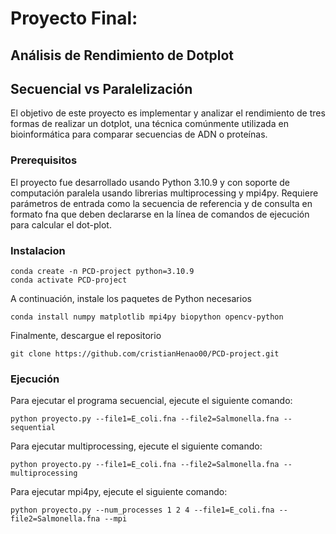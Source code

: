 # Proyecto Final:

## Análisis de Rendimiento de Dotplot

## Secuencial vs Paralelización

El objetivo de este proyecto es implementar y analizar el rendimiento de tres formas de realizar un dotplot, una técnica comúnmente utilizada en bioinformática para comparar secuencias de ADN o proteínas.

### Prerequisitos

El proyecto fue desarrollado usando Python 3.10.9 y con soporte de computación paralela usando librerias multiprocessing y mpi4py. Requiere parámetros de entrada como la secuencia de referencia y de consulta en formato fna que deben declararse en la línea de comandos de ejecución para calcular el dot-plot.

### Instalacion

```
conda create -n PCD-project python=3.10.9
conda activate PCD-project
```

A continuación, instale los paquetes de Python necesarios

```
conda install numpy matplotlib mpi4py biopython opencv-python
```

Finalmente, descargue el repositorio

```
git clone https://github.com/cristianHenao00/PCD-project.git
```

### Ejecución

Para ejecutar el programa secuencial, ejecute el siguiente comando:

```
python proyecto.py --file1=E_coli.fna --file2=Salmonella.fna --sequential
```

Para ejecutar multiprocessing, ejecute el siguiente comando:

```
python proyecto.py --file1=E_coli.fna --file2=Salmonella.fna --multiprocessing
```

Para ejecutar mpi4py, ejecute el siguiente comando:

```
python proyecto.py --num_processes 1 2 4 --file1=E_coli.fna --file2=Salmonella.fna --mpi
```
